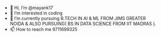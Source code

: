 - 👋 Hi, I’m @mayank17
- 👀 I’m interested in coding
- 🌱 I’m currently pursuing B.TECH IN AI & ML FROM JIMS GREATER NOIDA & ALSO PURSUING( BS IN DATA SCIENCE FROM IIT MADRAS ).
- 📫 How to reach me 9711699325


<!---
ayank17/ayank17 is a ✨ special ✨ repository because its `README.md` (this file) appears on your GitHub profile.
You can click the Preview link to take a look at your changes.
--->
